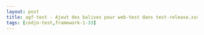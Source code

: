 ```yaml
---
layout: post
title: agf-test - Ajout des balises pour web-test dans test-release.xsd
tags: [codjo-test,framework-1-33]
---
```

